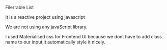 Filerrable List

It is a reactive project using javascript

We are not using any javaScript library.

I used Materialised css for Frontend UI because we dont have to add class name to our input,it automatically style it nicely.
